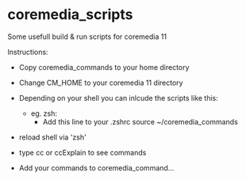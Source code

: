 # coremedia_scripts
Some usefull build &amp; run scripts for coremedia 11

Instructions:
- Copy coremedia_commands to your home directory
- Change CM_HOME to your coremedia 11 directory
- Depending on your shell you can inlcude the scripts like this:
  - eg. zsh:
    - Add this line to your .zshrc 
      source ~/coremedia_commands
- reload shell via 'zsh'
- type cc or ccExplain to see commands

- Add your commands to coremedia_command...    
   
